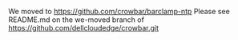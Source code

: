 We moved to https://github.com/crowbar/barclamp-ntp
Please see README.md on the we-moved branch of https://github.com/dellcloudedge/crowbar.git